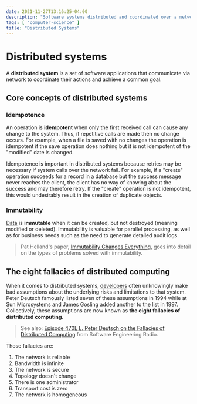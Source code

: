 ```yaml
---
date: 2021-11-27T13:16:25-04:00
description: "Software systems distributed and coordinated over a network"
tags: [ "computer-science" ]
title: "Distributed Systems"
---
```


# Distributed systems

A **distributed system** is a set of software applications that communicate via network to coordinate their actions and achieve a common goal.

## Core concepts of distributed systems

### Idempotence

An operation is **idempotent** when only the first received call can cause any change to the system. Thus, if repetitive calls are made then no change occurs. For example, when a file is saved with no changes the operation is idempotent if the save operation does nothing but it is not idempotent of the "modified" date is changed.

Idempotence is important in distributed systems because retries may be necessary if system calls over the network fail. For example, if a "create" operation succeeds for a record in a database but the success message never reaches the client, the client has no way of knowing about the success and may therefore retry. If the "create" operation is not idempotent, this would undesirably result in the creation of duplicate objects.

<!-- TODO: Mermaid diagram of the above example -->

### Immutability

[Data](data.md) is **immutable** when it can be created, but not destroyed (meaning modified or deleted). Immutability is valuable for parallel processing, as well as for business needs such as the need to generate detailed audit logs.

> Pat Helland's paper,  [Immutability Changes Everything](http://cidrdb.org/cidr2015/Papers/CIDR15_Paper16.pdf), goes into detail on the types of problems solved with immutability.

<!-- TODO: Insert-only databases

snapshots and tombstones 
-->

<!-- TODO:
### Location independence
 
#### Content addressed storage

-->

<!-- TODO:
### Versioning

#### Additive structure

* Add tables instead of columns (see snapshot pattern)
* Add new objects to API responses rather than extending existing objects

-->

## The eight fallacies of distributed computing

When it comes to distributed systems, [developers](software-engineering.md) often unknowingly make bad assumptions about the underlying risks and limitations to that system. Peter Deutsch famously listed seven of these assumptions in 1994 while at Sun Microsystems and James Gosling added another to the list in 1997. Collectively, these assumptions are now known as **the eight fallacies of distributed computing**.

> See also: [Episode 470L L. Peter Deutsch on the Fallacies of Distributed Computing](https://www.se-radio.net/2021/07/episode-470-l-peter-deutsch-on-the-fallacies-of-distributed-computing/) from Software Engineering Radio.

Those fallacies are:

1. The network is reliable
2. Bandwidth is infinite
3. The network is secure
4. Topology doesn't change
5. There is one administrator
6. Transport cost is zero
7. The network is homogeneous

<!--  TODO: Expand

### 1. The network is reliable

Example: Treat a web service call as a function call. Instead, assume the call may not make it to the service and the response may not make it back to the client.

### 2. Latency is zero

### 3. Bandwidth is infinite

### 4. The network is secure

### 5. Topology doesn't change

### 6. There is one administrator

### 7. Transport cost is zero

### 8. The network is homogeneous

Different versions of the same application may be deployed at different locations at different times.

-->

<!-- TODO: Articles in these areas

* CQRS, 
* Event storming
* Microservices

-->